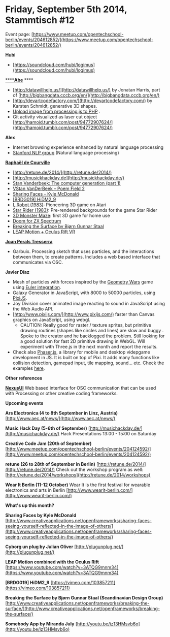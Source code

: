 # **Friday, September 5th 2014, Stammtisch #12**

Event page: [https://www.meetup.com/opentechschool-berlin/events/204612852/](https://www.meetup.com/opentechschool-berlin/events/204612852/)

**Hubi**

- [https://soundcloud.com/hubi/logimus](https://soundcloud.com/hubi/logimus)

 [****](https://hackpad.com/ep/search/?q=%23Abe&via=p1csc13bizf)[**Abe**](http://hamoid.com/) ****

- [http://datawillhelp.us/](http://datawillhelp.us/) [](http://datawillhelp.us/Jonatan)by Jonatan Harris, part of [http://bigbangdata.cccb.org/en/](http://bigbangdata.cccb.org/en/)
- [http://devartcodefactory.com/](http://devartcodefactory.com/) by Karsten Schmidt, generative 3D shapes.
- [Upload image from processing.js to PHP](https://github.com/hamoid/Fun-Programming/tree/master/processing/ideas/2014/09/processingjsImageUpload) .
- Git activity visualized as laser cut object [http://hamoid.tumblr.com/post/94772907624/](http://hamoid.tumblr.com/post/94772907624/)

**Alex**

- Internet browsing experience enhanced by natural language processing
- [Stanford NLP group](http://nlp.stanford.edu/) (Natural language processing)

[**Raphaël de Courville**](https://twitter.com/sableraph)

- [http://retune.de/2014/](http://retune.de/2014/)
- [http://musickhackday.de](http://musickhackday.de/)
- [Stan Vanderbeek: The computer generation (part 1)](https://www.youtube.com/watch?v=mg_DowyLuT8)
- [VStan VanDerBeek – Poem Field 2](https://www.youtube.com/watch?v=V4agEv3Nkcs)
- [Sharing Faces - Kyle McDonald](http://www.creativeapplications.net/openframeworks/sharing-faces-seeing-yourself-reflected-in-the-image-of-others/) 
- [[BRDG019] HiDM2_9](https://vimeo.com/103857211)
- [I, Robot (1983)](https://www.youtube.com/watch?v=gmvWxG2zvs8): Pioneering 3D game on Atari
- [Star Rider (1983)](https://www.youtube.com/watch?v=m7z25MrF1hk): Pre-rendered backgrounds for the game Star Rider
- [3D Monster Maze](https://www.youtube.com/watch?v=jyQimUAIqDc): first 3D game for home use
- [Doom for ZX Spectrum](https://www.youtube.com/watch?v=3v7cFGneuaw)
- [Breaking the Surface by Bjørn Gunnar Staal](http://www.creativeapplications.net/openframeworks/breaking-the-surface/)
- [LEAP Motion + Oculus Rift VR](http://youtu.be/3ATQG9mnm34)

[**Joan Perals Tresserra**](https://vimeo.com/user22739669)

- Garbuix. Processing sketch that uses particles, and the interactions between them, to create patterns. Includes a web based interface that communicates via OSC.

**Javier Díaz**

- Mesh of particles with forces inspired by the [Geometry Wars](http://youtu.be/pLFeQl2RY1I) game using [Euler integration](http://lolengine.net/blog/2011/12/14/understanding-motion-in-games).
- Galaxy Generator in JavaScript, with 8000 to 50000 particles, using [PixiJS](http://www.pixijs.com/).
- Joy Division cover animated image reacting to sound in JavaScript using the Web Audio API.
- [http://www.pixijs.com/](http://www.pixijs.com/) faster than Canvas graphics on JavaScript, using webgl.
  - CAUTION: Really good for raster / texture sprites, but primitive drawing routines (shapes like circles and lines) are slow and buggy . Spoke to the creator and he backlogged the problem. Still looking for a good solution for fast 2D primitive drawing in WebGL. Will experiment with Three.js in the next month and report the results.
- Check also [Phaser.js](http://phaser.io/), a library for mobile and desktop videpgame development in JS. It is built on top of Pixi. It adds many functions like collision detection, gamepad input, tile mapping, sound... etc. Check the examples [here](http://examples.phaser.io/).

**Other references**

[**NexusUI**](http://nexusosc.com/)
Web based interface for OSC communication that can be used with Processing or other creative coding frameworks.

**Upcoming events**

**Ars Electronica (4 to 8th September in Linz, Austria)**
[http://www.aec.at/news/](http://www.aec.at/news/)

**Music Hack Day (5-6th of September)**
[http://musichackday.de/](http://musichackday.de/)
Hack Presentations 13:00 - 15:00 on Saturday

**Creative Code Jam (20th of September)**
[http://www.meetup.com/opentechschool-berlin/events/204124592/](http://www.meetup.com/opentechschool-berlin/events/204124592/)

**retune (26 to 28th of September in Berlin)**
[http://retune.de/2014/](http://retune.de/2014/)
Check out the workshop program as well: [http://retune.de/2014/workshops](http://retune.de/2014/workshops)

**Wear It Berlin (11-12 October)**
Wear It is the first festival for wearable electronics and arts in Berlin
[http://www.wearit-berlin.com/](http://www.wearit-berlin.com/)

**What's up this month?**

**Sharing Faces by Kyle McDonald**
[http://www.creativeapplications.net/openframeworks/sharing-faces-seeing-yourself-reflected-in-the-image-of-others/](http://www.creativeapplications.net/openframeworks/sharing-faces-seeing-yourself-reflected-in-the-image-of-others/)

**Cyborg un plug by Julian Oliver**
[http://plugunplug.net/](http://plugunplug.net/)

**LEAP Motion combined with the Oculus Rift**
[https://www.youtube.com/watch?v=3ATQG9mnm34](https://www.youtube.com/watch?v=3ATQG9mnm34)

**[BRDG019] HiDM2_9**
[https://vimeo.com/103857211](https://vimeo.com/103857211)

**Breaking the Surface by Bjørn Gunnar Staal (Scandinavian Design Group)**
[http://www.creativeapplications.net/openframeworks/breaking-the-surface/](http://www.creativeapplications.net/openframeworks/breaking-the-surface/)

**Somebody App by Miranda July**
[http://youtu.be/iz13HMsvb6o](http://youtu.be/iz13HMsvb6o)




